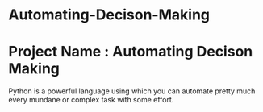 # Automating-Decison-Making
# Project Name : Automating Decison Making

Python is a powerful language using which you can automate pretty much every mundane or complex task with some effort.
